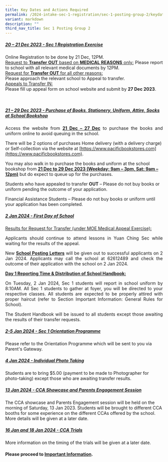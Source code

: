 ```yaml
---
title: Key Dates and Actions Required
permalink: /2024-intake-sec-1-registration/sec-1-posting-group-2/keydatesandactionsrequired/
variant: markdown
description: ""
third_nav_title: Sec 1 Posting Group 2
---
```

##### <strong><u>20 – 21 Dec 2023 - Sec 1 Registration Exercise</u></strong><br>
<p style="text-align: justify;">Online Registration to be done by 21 Dec, 12PM. <br>
	<u>Request to <strong>Transfer OUT</strong> based on <strong>MEDICAL REASONS</strong> only:</u>
Please report to school with all relevant medical documents by 12PM.<br>
<u>Request for <strong>Transfer OUT</strong> for all other reasons: <br></u> 
Please approach the relevant school to Appeal to transfer.<br>
<u>Appeals to Transfer IN: <br></u>
Please fill up appeal form on school website and submit by <strong>27 Dec 2023</strong>. </p><br>

##### <strong><u>21 – 29 Dec 2023 - Purchase of Books, Stationery, Uniform, Attire, Socks at School Bookshop</u></strong>

<p style="text-align: justify;">Access the website from <strong><u>21 Dec – 27 Dec</u></strong> to purchase the books and uniform online to avoid queuing in the school.</p> 

There will be 2 options of purchases Home delivery (with a delivery charge) or Self-collection via the website at [https://www.pacificbookstores.com](https://www.pacificbookstores.com). <p></p>

You may also walk in to purchase the books and uniform at the school bookshop from <strong><u>21 Dec to 29 Dec 2023 (Weekday: 9am – 3pm, Sat: 9am – 12pm)</u></strong> but do expect to queue up for the purchases. <br>

Students who have appealed to transfer <strong>OUT</strong> – Please do not buy books or uniform pending the outcome of your application. <br>

Financial Assistance Students – Please do not buy books or uniform until your application has been completed.<br>

##### <strong><u>2 Jan 2024 - First Day of School</u></strong><br>
<u>Results for Request for Transfer (under MOE Medical Appeal Exercise):</u><br>
<p style="text-align: justify;">Applicants should continue to attend lessons in Yuan Ching Sec while waiting for the results of the appeal. </p>
<p style="text-align: justify;">New <strong><u>School Posting Letters</u></strong> will be given out to successful applicants on 2 Jan 2024. Applicants may call the school at 62612489 and check the outcome of their application with the school on 2 Jan 2024.</p>

<strong><u>Day 1 Reporting Time &amp; Distribution of School Handbook:</u></strong><br>
<p style="text-align: justify;">On Tuesday, 2 Jan 2024, Sec 1 students will report in school uniform by 8:10AM. All Sec 1 students to gather at foyer, you will be directed to your respective classes. All students are expected to be properly attired with proper haircut (refer to Section Important Information: General Rules for School).</p>

<p style="text-align: justify;">The Student Handbook will be issued to all students except those awaiting the results of their transfer requests.</p>

##### <strong><u>2-5 Jan 2024 - Sec 1 Orientation Programme</u></strong><br>
Please refer to the Orientation Programme which will be sent to you via Parent's Gateway.<br>

##### <strong><u>4 Jan 2024 - Individual Photo Taking</u></strong><br>
Students are to bring $5.00 (payment to be made to Photographer for photo-taking) except those who are awaiting transfer results.<br>

##### <strong><u>13 Jan 2024 - CCA Showcase and Parents Engagement Session</u></strong><br>
The CCA showcase and Parents Engagement session will be held on the morning of Saturday, 13 Jan 2023. Students will be brought to different CCA booths for some experience on the different CCAs offered by the school. More details will be given at a later date.<br>

##### <strong><u>16 Jan and 18 Jan 2024 - CCA Trials</u></strong><br>
More information on the timing of the trials will be given at a later date.<br>

#### Please proceed to [Important Information](/2024-intake-sec-1-registration/sec-1-posting-group-2/importantinformation/).